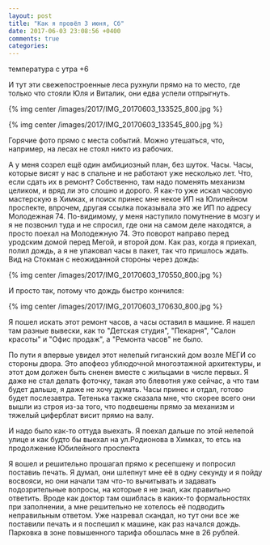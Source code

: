 ```yaml
---
layout: post
title: "Как я провёл 3 июня, Сб"
date: 2017-06-03 23:08:56 +0400
comments: true
categories: 
---
```


температура с утра +6

И тут эти свежепостроенные леса рухнули прямо на то место, где только что стояли Юля и Виталик, они едва успели отпрыгнуть.

{% img center /images/2017/IMG_20170603_133525_800.jpg %}

{% img center /images/2017/IMG_20170603_133545_800.jpg %}

Горячие фото прямо с места событий. Можно утешаться, что, например, на лесах не стоял никто из рабочих.


А у меня созрел ещё один амбициозный план, без шуток. Часы. Часы, которые висят у нас в спальне и не работают уже несколько лет. Что, если сдать их в ремонт? Собственно, там надо поменять механизм целиком, и вряд ли это слошно и дорого. Я как-то уже искал часовую мастерскую в Химках, и поиск принес мне некое ИП на Юлилейном проспекте, впрочем, другая ссылка показывала это же ИП по адресу Молодежная 74. По-видимому, у меня наступило помутнение в мозгу и я не позвонил туда и не спросил, где они на самом деле находятся, а просто поехал на Молодежную 74. Это поворот направо перед уродским домой перед Мегой, и второй дом. Как раз, когда я приехал, полил дождь, а я не упаковал часы в пакет, так что пришлось ждать. Вид на Стокман с неожиданной стороны через дождь:

{% img center /images/2017/IMG_20170603_170550_800.jpg %}

И просто так, потому что дождь быстро кончился:

{% img center /images/2017/IMG_20170603_170630_800.jpg %}

Я пошел искать этот ремонт часов, а часы оставил в машине. Я нашел там разные вывески, как то "Детская студия", "Пекарня", "Салон красоты" и "Офис продаж", а "Ремонта часов" не было.

По пути я впервые увидел этот нелепый гиганский дом возле МЕГИ со стороны двора. Это апофеоз ублюдочной многоэтажной архитектуры, и этот дом должен быть сненен вместе с жильцами в числе первых. Я даже не стал делать фоточку, такая это блевотня уже сейчас, а что там будет дальше, я даже не хочу думать. Часы принес и отдал, готово будет послезавтра. Тетенька также сказала мне, что скорее всего они вышли из строя из-за того, что подвешены прямо за механизм и тяжелый циферблат висит прямо на валу.

И надо было как-то оттуда выехать. Я поехал дальше по этой нелепой улице и как будто бы выехал на ул.Родионова в Химках, то етсь на продолжение Юбилейного проспекта



Я вошел и решительно прошагал прямо к ресепшену и попросил поставиь печать. Я думал, они шлепнут мне её в одну секунду и я пойду восвояси, но они начали там что-то вычитывать и задавать подозрительные вопросы, на которые я не знал, как правильно ответить. Вроде как доктор там ошиблась в каких-то формальностях при заполнении, а мне решительно не хотелось её подводить неправильным ответом. Уже назревал скандал, но тут они все же поставили печать и я поспешил к машине, как раз начался дождь. Парковка в зоне повышенного тарифа обошлась мне в 26 рублей. 